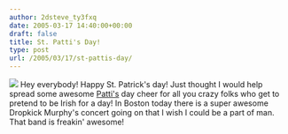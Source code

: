```yaml
---
author: 2dsteve_ty3fxq
date: 2005-03-17 14:40:00+00:00
draft: false
title: St. Patti's Day!
type: post
url: /2005/03/17/st-pattis-day/
---
```


![](http://i2.photobucket.com/albums/y47/fulltangninja/patti.bmp)
Hey everybody! Happy St. Patrick's day! Just thought I would help spread some awesome [Patti's](http://pattiwack.blogspot.com/) day cheer for all you crazy folks who get to pretend to be Irish for a day! In Boston today there is a super awesome Dropkick Murphy's concert going on that I wish I could be a part of man. That band is freakin' awesome!
